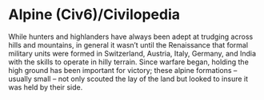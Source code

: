 # Alpine (Civ6)/Civilopedia

While hunters and highlanders have always been adept at trudging across hills and mountains, in general it wasn’t until the Renaissance that formal military units were formed in Switzerland, Austria, Italy, Germany, and India with the skills to operate in hilly terrain. Since warfare began, holding the high ground has been important for victory; these alpine formations – usually small – not only scouted the lay of the land but looked to insure it was held by their side.